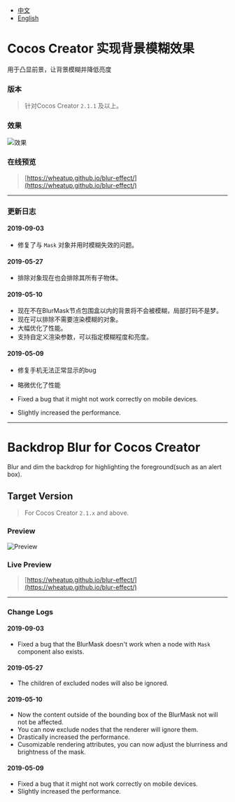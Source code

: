 
* [中文](#Cocos-Creator-实现背景模糊效果)
* [English](#Backdrop-Blur-for-Cocos-Creator)

# Cocos Creator 实现背景模糊效果

用于凸显前景，让背景模糊并降低亮度

### 版本

> 针对Cocos Creator `2.1.1` 及以上。

### 效果

![效果](https://i.imgur.com/TGXDHlq.gif)

### 在线预览

> [https://wheatup.github.io/blur-effect/](https://wheatup.github.io/blur-effect/)

----

### 更新日志

#### 2019-09-03

* 修复了与 `Mask` 对象并用时模糊失效的问题。

#### 2019-05-27

* 排除对象现在也会排除其所有子物体。

#### 2019-05-10

* 现在不在BlurMask节点包围盒以内的背景将不会被模糊，局部打码不是梦。
* 现在可以排除不需要渲染模糊的对象。
* 大幅优化了性能。
* 支持自定义渲染参数，可以指定模糊程度和亮度。

#### 2019-05-09

* 修复手机无法正常显示的bug
* 略微优化了性能

* Fixed a bug that it might not work correctly on mobile devices.
* Slightly increased the performance.

---

# Backdrop Blur for Cocos Creator

Blur and dim the backdrop for highlighting the foreground(such as an alert box).

## Target Version

> For Cocos Creator `2.1.x` and above.

### Preview

![Preview](https://i.imgur.com/TGXDHlq.gif)

### Live Preview

> [https://wheatup.github.io/blur-effect/](https://wheatup.github.io/blur-effect/)

----

### Change Logs

#### 2019-09-03

* Fixed a bug that the BlurMask doesn't work when a node with `Mask` component also exists.

#### 2019-05-27

* The children of excluded nodes will also be ignored.

#### 2019-05-10

* Now the content outside of the bounding box of the BlurMask not will not be affected.
* You can now exclude nodes that the renderer will ignore them.
* Drastically increased the performance.
* Cusomizable rendering attributes, you can now adjust the blurriness and brightness of the mask. 

#### 2019-05-09

* Fixed a bug that it might not work correctly on mobile devices.
* Slightly increased the performance.